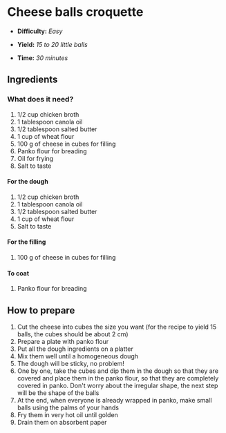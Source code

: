 # Cheese balls croquette

- **Difficulty:** _Easy_

- **Yield:** _15 to 20 little balls_

- **Time:** _30 minutes_

## Ingredients

### What does it need?

1. 1/2 cup chicken broth
1. 1 tablespoon canola oil
1. 1/2 tablespoon salted butter
1. 1 cup of wheat flour
1. 100 g of cheese in cubes for filling
1. Panko flour for breading
1. Oil for frying
1. Salt to taste

#### For the dough

1. 1/2 cup chicken broth
1. 1 tablespoon canola oil
1. 1/2 tablespoon salted butter
1. 1 cup of wheat flour
1. Salt to taste

#### For the filling

1. 100 g of cheese in cubes for filling

#### To coat

1. Panko flour for breading

## How to prepare

1. Cut the cheese into cubes the size you want (for the recipe to yield 15 balls, the cubes should be about 2 cm)
1. Prepare a plate with panko flour
1. Put all the dough ingredients on a platter
1. Mix them well until a homogeneous dough
1. The dough will be sticky, no problem!
1. One by one, take the cubes and dip them in the dough so that they are covered and place them in the panko flour, so that they are completely covered in panko. Don't worry about the irregular shape, the next step will be the shape of the balls
1. At the end, when everyone is already wrapped in panko, make small balls using the palms of your hands
1. Fry them in very hot oil until golden
1. Drain them on absorbent paper
